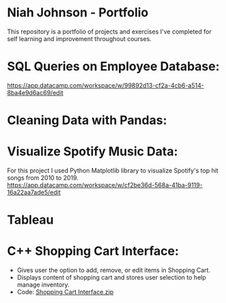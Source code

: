# Niah Johnson - Portfolio
This repository is a portfolio of projects and exercises I've completed for self learning and improvement throughout courses. 

# SQL Queries on Employee Database: 
https://app.datacamp.com/workspace/w/99892d13-cf2a-4cb6-a514-8ba4e9d6ac69/edit

# Cleaning Data with Pandas:

# Visualize Spotify Music Data:
For this project I used Python Matplotlib library to visualize Spotify's top hit songs from 2010 to 2019. 
https://app.datacamp.com/workspace/w/cf2be36d-568a-41ba-9119-16a22aa7ade5/edit

# Tableau 

# C++ Shopping Cart Interface: 
* Gives user the option to add, remove, or edit items in Shopping Cart. <br />
* Displays content of shopping cart and stores user selection to help manage inventory. <br />
* Code: [Shopping Cart Interface.zip](https://github.com/niahj/Niah-Johnson---Data-Analyst-Portfolio-/files/9610644/Shopping.Cart.Interface.zip)
